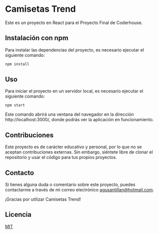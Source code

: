 # Camisetas Trend

Este es un proyecto en React para el Proyecto Final de Coderhouse.

## Instalación con npm

Para instalar las dependencias del proyecto, es necesario ejecutar el siguiente comando:

```bash
npm install
```

## Uso
Para iniciar el proyecto en un servidor local, es necesario ejecutar el siguiente comando:
```
npm start
```
Este comando abrirá una ventana del navegador en la dirección http://localhost:3000/, donde podrás ver la aplicación en funcionamiento.


## Contribuciones

Este proyecto es de carácter educativo y personal, por lo que no se aceptan contribuciones externas. Sin embargo, siéntete libre de clonar el repositorio y usar el código para tus propios proyectos.

## Contacto
Si tienes alguna duda o comentario sobre este proyecto, puedes contactarme a través de mi correo electrónico [agusantillan@hotmail.com](mailto:augustosn24@gmail.com). 

¡Gracias por utilizar Camisetas Trend!
## Licencia
[MIT](https://choosealicense.com/licenses/mit/)
